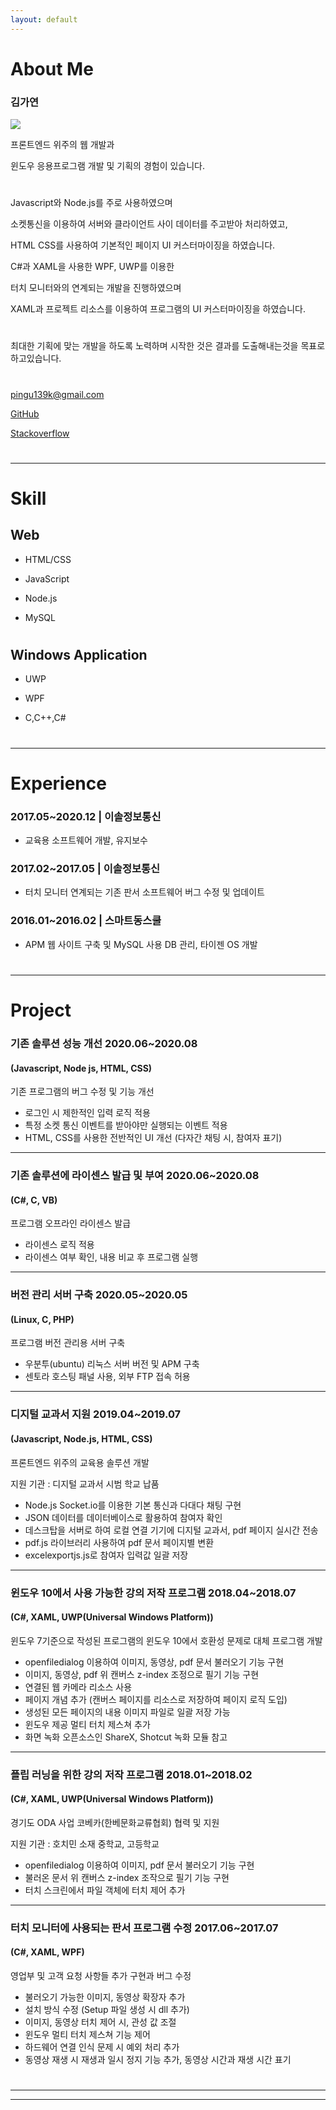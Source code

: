 ```yaml
---
layout: default
---
```


# About Me

### 김가연

<img class="profile-picture" src="yunnydaram.jpg">

프론트엔드 위주의 웹 개발과

윈도우 응용프로그램 개발 및 기획의 경험이 있습니다.

<h1><p></p></h1>


Javascript와 Node.js를 주로 사용하였으며

소켓통신을 이용하여 서버와 클라이언트 사이 데이터를 주고받아 처리하였고,

HTML CSS를 사용하여 기본적인 페이지 UI 커스터마이징을 하였습니다.

<p></p>

C#과 XAML을 사용한 WPF, UWP를 이용한

터치 모니터와의 연계되는 개발을 진행하였으며

XAML과 프로젝트 리소스를 이용하여 프로그램의 UI 커스터마이징을 하였습니다.

<h1><p></p></h1>

최대한 기획에 맞는 개발을 하도록 노력하며
시작한 것은 결과를 도출해내는것을 목표로 하고있습니다.

<h1><p></p></h1>

<pingu139k@gmail.com>

[GitHub](https://github.com/yunnyDaram)

[Stackoverflow](https://stackoverflow.com/users/9500538/kay?tab=questions)

<h1><p></p></h1>
<p></p>

<hr>



# Skill

## Web


- HTML/CSS

- JavaScript

- Node.js

- MySQL

<h1><p></p></h1>


## Windows Application


- UWP

- WPF

- C,C++,C#



<h1><p></p></h1>

<hr>


# Experience

### 2017.05~2020.12 | 이솔정보통신
- 교육용 소프트웨어 개발, 유지보수

### 2017.02~2017.05 | 이솔정보통신
- 터치 모니터 연계되는 기존 판서 소프트웨어 버그 수정 및 업데이트

### 2016.01~2016.02 | 스마트동스쿨
- APM 웹 사이트 구축 및 MySQL 사용 DB 관리, 타이젠 OS 개발


<h1><p></p></h1>
<hr>

# Project

### 기존 솔루션 성능 개선 2020.06~2020.08

#### (Javascript, Node js, HTML, CSS)

기존 프로그램의 버그 수정 및 기능 개선 

- 로그인 시 제한적인 입력 로직 적용
- 특정 소켓 통신 이벤트를 받아야만 실행되는 이벤트 적용
- HTML, CSS를 사용한 전반적인 UI 개선 (다자간 채팅 시, 참여자 표기)

<hr>

### 기존 솔루션에 라이센스 발급 및 부여 2020.06~2020.08

#### (C#, C, VB)

프로그램 오프라인 라이센스 발급 

- 라이센스 로직 적용
- 라이센스 여부 확인, 내용 비교 후 프로그램 실행

<hr>

### 버전 관리 서버 구축 2020.05~2020.05

#### (Linux, C, PHP)

프로그램 버전 관리용 서버 구축 

- 우분투(ubuntu) 리눅스 서버 버전 및 APM 구축
- 센토라 호스팅 패널 사용, 외부 FTP 접속 허용

<hr>

### 디지털 교과서 지원 2019.04~2019.07

#### (Javascript, Node.js, HTML, CSS)

프론트엔드 위주의 교육용 솔루션 개발 

지원 기관 : 디지털 교과서 시범 학교 납품

- Node.js Socket.io를 이용한 기본 통신과 다대다 채팅 구현
- JSON 데이터를 데이터베이스로 활용하여 참여자 확인
- 데스크탑을 서버로 하여 로컬 연결 기기에 디지털 교과서, pdf 페이지 실시간 전송
- pdf.js 라이브러리 사용하여 pdf 문서 페이지별 변환
- excelexportjs.js로 참여자 입력값 일괄 저장

<hr>

### 윈도우 10에서 사용 가능한 강의 저작 프로그램 2018.04~2018.07

#### (C#, XAML, UWP(Universal Windows Platform))

윈도우 7기준으로 작성된 프로그램의 윈도우 10에서 호환성 문제로 대체 프로그램 개발


- openfiledialog 이용하여 이미지, 동영상, pdf 문서 불러오기 기능 구현
- 이미지, 동영상, pdf 위 캔버스 z-index 조정으로 필기 기능 구현
- 연결된 웹 카메라 리소스 사용
- 페이지 개념 추가 (캔버스 페이지를 리소스로 저장하여 페이지 로직 도입)
- 생성된 모든 페이지의 내용 이미지 파일로 일괄 저장 가능
- 윈도우 제공 멀티 터치 제스쳐 추가
- 화면 녹화 오픈소스인 ShareX, Shotcut 녹화 모듈 참고

<hr>

### 플립 러닝을 위한 강의 저작 프로그램 2018.01~2018.02

#### (C#, XAML, UWP(Universal Windows Platform))

경기도 ODA 사업 코베카(한베문화교류협회) 협력 및 지원 

지원 기관 : 호치민 소재 중학교, 고등학교

- openfiledialog 이용하여 이미지, pdf 문서 불러오기 기능 구현
- 불러온 문서 위 캔버스 z-index 조작으로 필기 기능 구현
- 터치 스크린에서 파일 객체에 터치 제어 추가

<hr>

### 터치 모니터에 사용되는 판서 프로그램 수정 2017.06~2017.07

#### (C#, XAML, WPF)

영업부 및 고객 요청 사항들 추가 구현과 버그 수정


- 불러오기 가능한 이미지, 동영상 확장자 추가
- 설치 방식 수정 (Setup 파일 생성 시 dll 추가)
- 이미지, 동영상 터치 제어 시, 관성 값 조절
- 윈도우 멀티 터치 제스쳐 기능 제어
- 하드웨어 연결 인식 문제 시 예외 처리 추가
- 동영상 재생 시 재생과 일시 정지 기능 추가, 동영상 시간과 재생 시간 표기


<h1><p></p></h1>
<hr>



---
